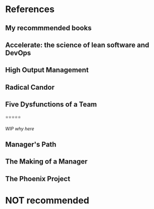 # References


## My recommmended books

## Accelerate: the science of lean software and DevOps

[](https://www.amazon.com/Accelerate-Software-Performing-Technology-Organizations/dp/1942788339/ref=sr_1_34?keywords=managers+path&qid=1581798563&sr=8-34)

## High Output Management

[](https://www.amazon.com/High-Output-Management-Andrew-Grove/dp/0679762884/ref=sr_1_18?keywords=managers+path&qid=1581798514&sr=8-18)

## Radical Candor

[](https://www.amazon.com/Radical-Candor-Revised-Kick-Ass-Humanity/dp/1250235375/ref=sr_1_7?keywords=managers+path&qid=1581798514&sr=8-7)

## Five Dysfunctions of a Team

⭐️⭐️⭐️⭐️⭐️

*WIP why here*

[](https://www.amazon.com/Five-Dysfunctions-Team-Leadership-Fable/dp/0787960756/ref=sr_1_1?crid=1LLX7NHWP0R2Y&keywords=five+dysfunctions+of+a+team+book&qid=1581798497&sprefix=five+dis%2Caps%2C424&sr=8-1)

## Manager's Path

[](https://www.amazon.com/Managers-Path-Leaders-Navigating-Growth/dp/1491973897/ref=sr_1_2?keywords=managers+path&qid=1581798506&sr=8-2)

## The Making of a Manager

[](https://www.amazon.com/Making-Manager-What-Everyone-Looks/dp/0735219567/ref=sr_1_4?keywords=managers+path&qid=1581798514&sr=8-4)

## The Phoenix Project

[](https://www.amazon.com/Phoenix-Project-DevOps-Helping-Business/dp/1942788290/ref=sr_1_1?keywords=phoenix+project&qid=1581798525&sr=8-1)

# NOT recommended

[](https://www.amazon.com/Extreme-Ownership-U-S-Navy-SEALs/dp/B015TM0RM4/ref=sr_1_48?keywords=managers+path&qid=1581798581&sr=8-48)

[](https://www.amazon.com/Elegant-Puzzle-Systems-Engineering-Management/dp/1732265186/ref=sr_1_8?keywords=managers+path&qid=1581798514&sr=8-8)

